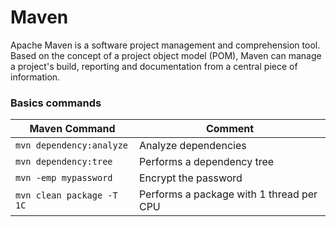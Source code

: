 # Maven

Apache Maven is a software project management and comprehension tool. Based on the concept of a project object model (POM), Maven can manage a project's build, reporting and documentation from a central piece of information.

### Basics commands

| Maven Command | Comment |
| --- | --- |
| `mvn dependency:analyze` | Analyze dependencies |
| `mvn dependency:tree`   | Performs a dependency tree |
| `mvn -emp mypassword` | Encrypt the password |
| `mvn clean package -T 1C` | Performs a package with 1 thread per CPU |

